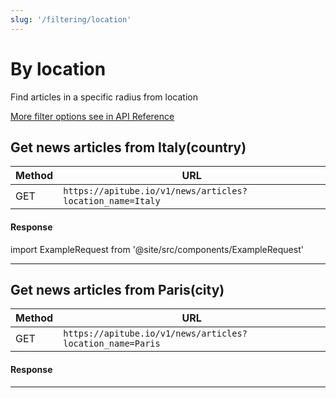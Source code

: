 ```yaml
---
slug: '/filtering/location'
---
```


# By location

Find articles in a specific radius from location

[More filter options see in API Reference](/api-reference/get-articles)

## Get news articles from Italy(country)

| Method | URL                                                       |
|--------|-----------------------------------------------------------|
| GET    | `https://apitube.io/v1/news/articles?location_name=Italy` |

#### Response
import ExampleRequest from '@site/src/components/ExampleRequest'

<ExampleRequest url="https://apitube.io/v1/news/articles?limit=2"></ExampleRequest>

---

## Get news articles from Paris(city)

| Method | URL                                                       |
|--------|-----------------------------------------------------------|
| GET    | `https://apitube.io/v1/news/articles?location_name=Paris` |

#### Response
<ExampleRequest url="https://apitube.io/v1/news/articles?limit=2"></ExampleRequest>

---
